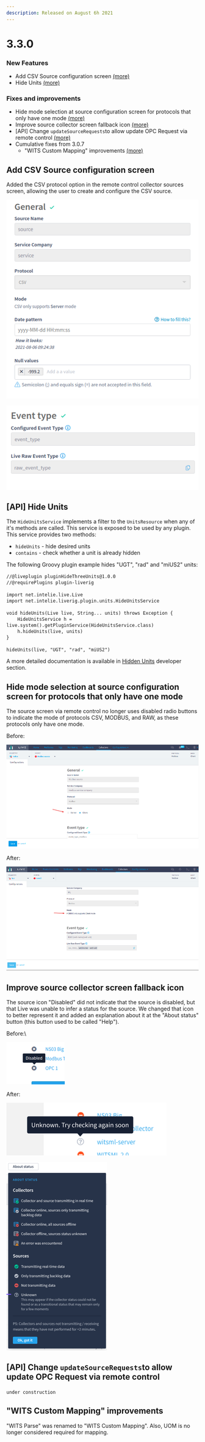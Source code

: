```yaml
---
description: Released on August 6h 2021
---
```


# 3.3.0

### New Features

* Add CSV Source configuration screen [(more)](3.3.0.md#add-csv-source-configuration-screen)
* Hide Units [(more)](3.3.0.md#api-hide-units)

### Fixes and improvements

* Hide mode selection at source configuration screen for protocols that only have one mode [(more)](3.3.0.md#hide-mode-selection-at-source-configuration-screen-for-protocols-that-only-have-one-mode)
* Improve source collector screen fallback icon [(more)](3.3.0.md#improve-source-collector-screen-fallback-icon)
* \[API] Change `updateSourceRequests`to allow update OPC Request via remote control [(more)](3.3.0.md#api-change-updatesourcerequeststo-allow-update-opc-request-via-remote-control)
* Cumulative fixes from 3.0.7
  * "WITS Custom Mapping" improvements [(more)](3.3.0.md#wits-custom-mapping-improvements)

## Add CSV Source configuration screen

Added the CSV protocol option in the remote control collector sources screen, allowing the user to create and configure the CSV source.

![CSV Source configuration screen - "General" section](<../../.gitbook/assets/image (143).png>)

![CSV Source configuration screen - "Event type" section](<../../.gitbook/assets/image (466).png>)

## \[API] Hide Units

The `HideUnitsService` implements a filter to the `UnitsResource` when any of it's methods are called. This service is exposed to be used by any plugin. This service provides two methods:

* `hideUnits` - hide desired units
* `contains` - check whether a unit is already hidden

The following Groovy plugin example hides "UGT", "rad" and "miUS2" units:

```
//@liveplugin pluginHideThreeUnits@1.0.0
//@requirePlugins plugin-liverig

import net.intelie.live.Live
import net.intelie.liverig.plugin.units.HideUnitsService

void hideUnits(Live live, String... units) throws Exception {
    HideUnitsService h = live.system().getPluginService(HideUnitsService.class)
    h.hideUnits(live, units)
}

hideUnits(live, "UGT", "rad", "miUS2")
```

A more detailed documentation is available in [Hidden Units](../../developer/hidden-units.md) developer section.

## Hide mode selection at source configuration screen for protocols that only have one mode

The source screen via remote control no longer uses disabled radio buttons to indicate the mode of protocols CSV, MODBUS, and RAW, as these protocols only have one mode.&#x20;

Before:

![](<../../.gitbook/assets/image (439).png>)

After:

![](<../../.gitbook/assets/image (397).png>)

##

## Improve source collector screen fallback icon

The source icon "Disabled" did not indicate that the source is disabled, but that Live was unable to infer a status for the source. We changed that icon to better represent it and added an explanation about it at the "About status" button (this button used to be called "Help").

Before:\


![](<../../.gitbook/assets/image (112).png>)



After:

![New fallback icon and a more descriptive tooltip](<../../.gitbook/assets/image (5).png>)

![](<../../.gitbook/assets/image (264).png>)

## \[API] Change `updateSourceRequests`to allow update OPC Request via remote control

`under construction`

## "WITS Custom Mapping" improvements

"WITS Parse" was renamed to "WITS Custom Mapping". Also, UOM is no longer considered required for mapping.

##
